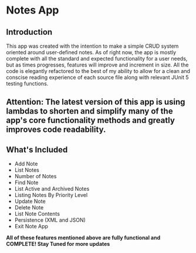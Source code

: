 # Notes App

## Introduction
This app was created with the intention to make a simple CRUD system oriented around user-defined notes. As of right now, the app is mostly complete with all the standard and expected functionality for a user needs, but as times progresses, features will improve and increment in size. All the code is elegantly refactored to the best of my ability to allow for a clean and conscise reading experience of each source file along with relevant JUnit 5 testing functions.

##  Attention: The latest version of this app is using lambdas to shorten and simplify many of the app's core functionality methods and greatly improves code readability.

## What's Included 
- Add Note
- List Notes
- Number of Notes
- Find Note
- List Active and Archived Notes
- Listing Notes By Priority Level
- Update Note
- Delete Note
- List Note Contents
- Persistence (XML and JSON)
- Exit Note App

**All of these features mentioned above are fully functional and COMPLETE! Stay Tuned for more updates**



